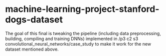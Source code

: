 # machine-learning-project-stanford-dogs-dataset

The goal of this final is tweaking the pipeline (including data preprocessing, building, compiling and training DNNs) implemented in /p3 c2 s3 convolutional_neural_networks/case_study to make it work for the new dataset mentioned above.

